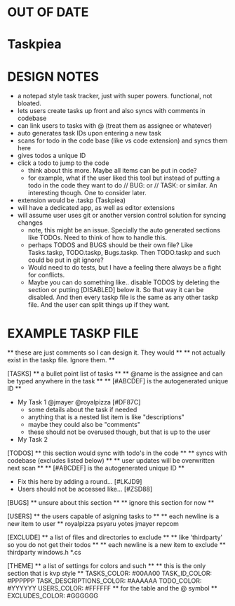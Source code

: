 # OUT OF DATE
# Taskpiea

# DESIGN NOTES
- a notepad style task tracker, just with super powers. functional, not bloated.
- lets users create tasks up front and also syncs with comments in codebase
- can link users to tasks with @ (treat them as assignee or whatever)
- auto generates task IDs upon entering a new task
- scans for todo in the code base (like vs code extension) and syncs them here
- gives todos a unique ID
- click a todo to jump to the code
	- think about this more. Maybe all items can be put in code?
	- for example, what if the user liked this tool but instead of putting a todo in the code they want to do // BUG: or // TASK: or similar. An interesting though. One to consider later.
- extension would be .taskp (Taskpiea)
- will have a dedicated app, as well as editor extensions
- will assume user uses git or another version control solution for syncing changes
	- note, this might be an issue. Specially the auto generated sections like TODOs. Need to think of how to handle this.
	- perhaps TODOS and BUGS should be their own file? Like Tasks.taskp, TODO.taskp, Bugs.taskp. Then TODO.taskp and such could be put in git ignore?
	- Would need to do tests, but I have a feeling there always be a fight for conflicts.
	- Maybe you can do something like.. disable TODOS by deleting the section or putting [DISABLED] below it. So that way it can be disabled. And then every taskp file is the same as any other taskp file. And the user can split things up if they want.

# EXAMPLE TASKP FILE
** these are just comments so I can design it. They would **
** not actually exist in the taskp file. Ignore them. **

[TASKS]
** a bullet point list of tasks **
** @name is the assignee and can be typed anywhere in the task **
** [#ABCDEF] is the autogenerated unique ID **
- My Task 1 @jmayer @royalpizza [#DF87C]
	- some details about the task if needed
	- anything that is a nested list item is like "descriptions"
	- maybe they could also be "comments"
	- these should not be overused though, but that is up to the user
- My Task 2

[TODOS]
** this section would sync with todo's in the code **
** syncs with codebase (excludes listed below) **
** user updates will be overwritten next scan **
** [#ABCDEF] is the autogenerated unique ID **
- Fix this here by adding a round... [#LKJD9]
- Users should not be accessed like... [#ZSD88]

[BUGS]
** unsure about this section **
** ignore this section for now **

[USERS]
** the users capable of asigning tasks to **
** each newline is a new item to user **
royalpizza
psyaru
yotes
jmayer
repcom

[EXCLUDE]
** a list of files and directories to exclude **
** like 'thirdparty' so you do not get their todos **
** each newline is a new item to exclude **
thirdparty
windows.h
*.cs

[THEME]
** a list of settings for colors and such **
** this is the only section that is kvp style **
TASKS_COLOR: #00AA00
TASK_ID_COLOR: #PPPPPP
TASK_DESCRIPTIONS_COLOR: #AAAAAA
TODO_COLOR: #YYYYYY
USERS_COLOR: #FFFFFF ** for the table and the @ symbol **
EXCLUDES_COLOR: #GGGGGG